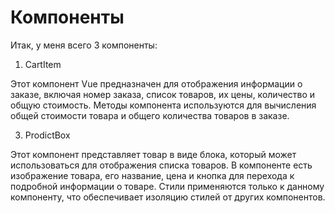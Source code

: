 # Компоненты

Итак, у меня всего 3 компоненты:

1. CartItem
<template>
    <!-- Верстка для отображения отдельного элемента корзины -->
    <tr>
        <!-- Ссылка на страницу продукта с использованием Vue Router -->
        <td><router-link :to="item.product.get_absolute_url">{{ item.product.name }}</router-link></td>
        
        <!-- Отображение цены продукта -->
        <td>${{ item.product.price }}</td>
        
        <!-- Отображение количества продукта и кнопок для изменения количества -->
        <td>
            {{ item.quantity }}
            <!-- Уменьшение количества на 1 -->
            <a @click="decrementQuantity(item)">-</a>
            <!-- Увеличение количества на 1 -->
            <a @click="incrementQuantity(item)">+</a>
        </td>
        
        <!-- Отображение общей стоимости продукта в корзине -->
        <td>${{ getItemTotal(item).toFixed(2) }}</td>
        
        <!-- Кнопка для удаления продукта из корзины -->
        <td><button class="delete" @click="removeFromCart(item)"></button></td>
    </tr>
</template>

<script>
export default {
    name: 'CartItem',  // Название компонента
    props: {
        initialItem: Object  // Переданный через свойство объект initialItem
    },
    data() {
        return {
            item: this.initialItem  // Инициализация данных компонента из initialItem
        }
    },
    methods: {
        // Метод для вычисления общей стоимости продукта в корзине
        getItemTotal(item) {
            return item.quantity * item.product.price
        },
        // Метод для уменьшения количества продукта на 1
        decrementQuantity(item) {
            item.quantity -= 1

            if (item.quantity === 

2. OrderSummary
<template>
    <!-- Обертка для блока заказа -->
    <div class="box mb-4">
        <!-- Заголовок с номером заказа -->
        <h3 class="is-size-4 mb-6">Заказ #{{ order.id }}</h3>

        <!-- Заголовок раздела с товарами в заказе -->
        <h4 class="is-size-5">Товары</h4>

        <!-- Таблица для отображения товаров в заказе -->
        <table class="table is-fullwidth">
            <thead>
                <tr>
                    <!-- Заголовки столбцов таблицы -->
                    <th>Товар</th>
                    <th>Цена</th>
                    <th>Количество</th>
                    <th>Итого</th>
                </tr>
            </thead>

            <tbody>
                <!-- Цикл для отображения каждого товара в заказе -->
                <tr
                    v-for="item in order.items"
                    v-bind:key="item.product.id"
                >
                    <!-- Отображение данных о товаре -->
                    <td>{{ item.product.name }}</td>
                    <td>${{ item.product.price }}</td>
                    <td>{{ item.quantity }}</td>
                    <td>${{ getItemTotal(item).toFixed(2) }}</td>
                </tr>
            </tbody>
        </table>
    </div>
</template>

<script>
export default {
    name: 'OrderSummary',  // Название компонента
    props: {
        order: Object  // Свойство, представляющее объект заказа
    },
    methods: {
        // Метод для вычисления общей стоимости товара в заказе
        getItemTotal(item) {
            return item.quantity * item.product.price
        },
        // Метод для вычисления общего количества товаров в заказе
        orderTotalLength(order) {
            return order.items.reduce((acc, curVal) => {
                return acc += curVal.quantity
            }, 0)
        },
    }
}
</script>

Этот компонент Vue предназначен для отображения информации о заказе, включая номер заказа, список товаров, их цены, количество и общую стоимость. Методы компонента используются для вычисления общей стоимости товара и общего количества товаров в заказе.

3. ProdictBox
<template>
    <!-- Компонент-контейнер для товара, представленного в виде блока -->
    <div class="column is-3">
        <!-- Обертка для блока товара -->
        <div class="box">
            <!-- Изображение товара -->
            <figure class="image mb-4">
                <!-- Динамическое связывание атрибута src с методом get_thumbnail объекта product -->
                <img v-bind:src="product.get_thumbnail">
            </figure>

            <!-- Название товара -->
            <h3 class="is-size-4">{{ product.name }}</h3>
            
            <!-- Цена товара -->
            <p class="is-size-6 has-text-grey">{{ product.price }}руб.</p>

            <!-- Ссылка для перехода к подробной информации о товаре -->
            <router-link v-bind:to="product.get_absolute_url" class="button is-dark mt-4">Подробнее</router-link>
        </div>
    </div>
</template>

<script>
export default {
    name: 'ProductBox',  // Название компонента
    props: {
        product: Object  // Свойство, представляющее объект товара
    }
}
</script>

<style scoped>
  /* Стили применяются только к этому компоненту */
  .image {
    /* Изменение отступов для изображения товара */
    margin-top: -1.25rem;
    margin-left: -1.25rem;
    margin-right: -1.25rem;
  }
</style>

Этот компонент представляет товар в виде блока, который может использоваться для отображения списка товаров. В компоненте есть изображение товара, его название, цена и кнопка для перехода к подробной информации о товаре. Стили применяются только к данному компоненту, что обеспечивает изоляцию стилей от других компонентов.
